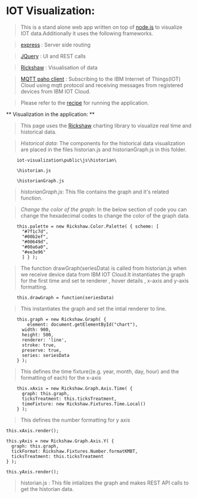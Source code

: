 IOT Visualization:
==================

>>  

> This is a stand alone web app written on top of [node.js] to visualize IOT data.Additionally it uses the following frameworks.

>> 

> [express] :  Server side routing

> [JQuery] :  UI and REST calls

> [Rickshaw]  : Visualisation of data

> [MQTT paho client] : Subscribing to the IBM Internet of Things(IOT) Cloud 
using mqtt protocol and receiving messages from registered devices from 
IBM IOT Cloud.

>> 

> Please refer to the [recipe] for running the application.

** Visualization in the application: **


> This page uses the  [Rickshaw] charting library to visualize real time and historical data.

>> 

> *Historical data*: The components for the historical data visualization are placed in the files historian.js and historianGraph.js in this folder.

        iot-visualization\public\js\historian\
    
        \historian.js
    
        \historianGraph.js


>>  

> *historianGraph.js*: This file contains the graph and it's related function.

>> 

> *Change the color of the graph*: In the below section of code you can change the hexadecimal codes to change the color of the graph data.
    
        this.palette = new Rickshaw.Color.Palette( { scheme: [
          "#7f1c7d",
          "#00b2ef",
          "#00649d",
          "#00a6a0",
          "#ee3e96"
          ] } );
>> 

> The function drawGraph(seriesData) is called from historian.js when we receive device data from IBM IOT Cloud.It instantiates the graph for the first time and set te renderer , hover details , x-axis and y-axis formatting.

        this.drawGraph = function(seriesData) 
>> 

> This instantiates the graph and set the intial renderer to line.

        this.graph = new Rickshaw.Graph( {
            element: document.getElementById("chart"),
          width: 900,
          height: 500,
          renderer: 'line',
          stroke: true,
          preserve: true,
          series: seriesData  
        } );

>> 

> This defines the time fixture((e.g. year, month, day, hour) and the formatting of each) for the x-axis  

        this.xAxis = new Rickshaw.Graph.Axis.Time( {
          graph: this.graph,
          ticksTreatment: this.ticksTreatment,
          timeFixture: new Rickshaw.Fixtures.Time.Local()
        } );

>> 

> This defines the number formatting for y axis

    this.xAxis.render();

    this.yAxis = new Rickshaw.Graph.Axis.Y( {
      graph: this.graph,
      tickFormat: Rickshaw.Fixtures.Number.formatKMBT,
      ticksTreatment: this.ticksTreatment
    } );

    this.yAxis.render();

>> 




> historian.js : This file intializes the graph and makes REST API calls to get the historian data. 


[node.js]:http://nodejs.org
[jQuery]:http://jquery.com
[express]:http://expressjs.com
[Rickshaw]:http://code.shutterstock.com/rickshaw/
[MQTT paho client]:http://www.eclipse.org/paho/clients/js/
[recipe]:https://developer.ibm.com/iot/recipes/visualize-data/

